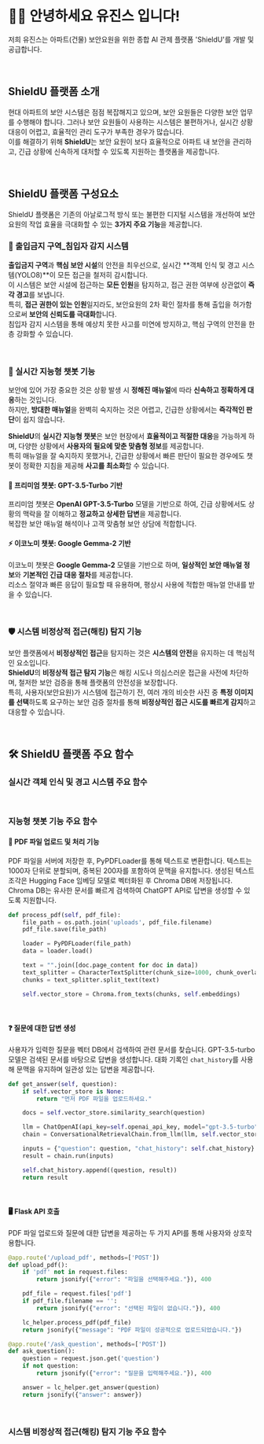 # 🙋‍♀️ 안녕하세요 유진스 입니다!
저희 유진스는 아파트(건물) 보안요원을 위한 종합 AI 관제 플랫폼 'ShieldU'를 개발 및 공급합니다. 

<br>

## ShieldU 플랫폼 소개
현대 아파트의 보안 시스템은 점점 복잡해지고 있으며, 보안 요원들은 다양한 보안 업무를 수행해야 합니다. 그러나 보안 요원들이 사용하는 시스템은 불편하거나, 실시간 상황 대응이 어렵고, 효율적인 관리 도구가 부족한 경우가 많습니다.  
이를 해결하기 위해 **ShieldU**는 보안 요원이 보다 효율적으로 아파트 내 보안을 관리하고, 긴급 상황에 신속하게 대처할 수 있도록 지원하는 플랫폼을 제공합니다.

<br>

## ShieldU 플랫폼 구성요소
ShieldU 플랫폼은 기존의 아날로그적 방식 또는 불편한 디지털 시스템을 개선하여 보안 요원의 작업 효율을 극대화할 수 있는 **3가지 주요 기능**을 제공합니다. 

### 🚧 출입금지 구역_침입자 감지 시스템
**출입금지 구역**과 **핵심 보안 시설**의 안전을 최우선으로, 실시간 **객체 인식 및 경고 시스템(YOLO8)**이 모든 접근을 철저히 감시합니다.  
이 시스템은 보안 시설에 접근하는 **모든 인원**을 탐지하고, 접근 권한 여부에 상관없이 **즉각 경고**를 보냅니다.  
특히, **접근 권한이 있는 인원**일지라도, 보안요원의 2차 확인 절차를 통해 출입을 허가함으로써 **보안의 신뢰도를 극대화**합니다.  
침입자 감지 시스템을 통해 예상치 못한 사고를 미연에 방지하고, 핵심 구역의 안전을 한층 강화할 수 있습니다.

<br>

### 🤖 실시간 지능형 챗봇 기능
보안에 있어 가장 중요한 것은 상황 발생 시 **정해진 매뉴얼**에 따라 **신속하고 정확하게 대응**하는 것입니다.  
하지만, **방대한 매뉴얼**을 완벽히 숙지하는 것은 어렵고, 긴급한 상황에서는 **즉각적인 판단**이 쉽지 않습니다.

**ShieldU**의 **실시간 지능형 챗봇**은 보안 현장에서 **효율적이고 적절한 대응**을 가능하게 하며, 다양한 상황에서 **사용자의 필요에 맞춘 맞춤형 정보**를 제공합니다.  
특히 매뉴얼을 잘 숙지하지 못했거나, 긴급한 상황에서 빠른 판단이 필요한 경우에도 챗봇이 정확한 지침을 제공해 **사고를 최소화**할 수 있습니다.

#### 💎 프리미엄 챗봇: GPT-3.5-Turbo 기반
프리미엄 챗봇은 **OpenAI GPT-3.5-Turbo** 모델을 기반으로 하여, 긴급 상황에서도 상황의 맥락을 잘 이해하고 **정교하고 상세한 답변**을 제공합니다.  
복잡한 보안 매뉴얼 해석이나 고객 맞춤형 보안 상담에 적합합니다.

#### ⚡ 이코노미 챗봇: Google Gemma-2 기반
이코노미 챗봇은 **Google Gemma-2** 모델을 기반으로 하며, **일상적인 보안 매뉴얼 정보**와 **기본적인 긴급 대응 절차**를 제공합니다.  
리소스 절약과 빠른 응답이 필요할 때 유용하며, 평상시 사용에 적합한 매뉴얼 안내를 받을 수 있습니다.

<br>

### 🛡 시스템 비정상적 접근(해킹) 탐지 기능
보안 플랫폼에서 **비정상적인 접근**을 탐지하는 것은 **시스템의 안전**을 유지하는 데 핵심적인 요소입니다.  
**ShieldU**의 **비정상적 접근 탐지 기능**은 해킹 시도나 의심스러운 접근을 사전에 차단하며, 철저한 보안 검증을 통해 플랫폼의 안전성을 보장합니다.  
특히, 사용자(보안요원)가 시스템에 접근하기 전, 여러 개의 비슷한 사진 중 **특정 이미지를 선택**하도록 요구하는 보안 검증 절차를 통해 **비정상적인 접근 시도를 빠르게 감지**하고 대응할 수 있습니다.

<br>

## 🛠 ShieldU 플랫폼 주요 함수

### 실시간 객체 인식 및 경고 시스템 주요 함수


<br>

### 지능형 챗봇 기능 주요 함수

#### 📄 PDF 파일 업로드 및 처리 기능
PDF 파일을 서버에 저장한 후, PyPDFLoader를 통해 텍스트로 변환합니다. 텍스트는 1000자 단위로 분할되며, 중복된 200자를 포함하여 문맥을 유지합니다. 생성된 텍스트 조각은 Hugging Face 임베딩 모델로 벡터화된 후 Chroma DB에 저장됩니다. Chroma DB는 유사한 문서를 빠르게 검색하여 ChatGPT API로 답변을 생성할 수 있도록 지원합니다.

```python
def process_pdf(self, pdf_file):
    file_path = os.path.join('uploads', pdf_file.filename)
    pdf_file.save(file_path)

    loader = PyPDFLoader(file_path)
    data = loader.load()

    text = "".join([doc.page_content for doc in data])
    text_splitter = CharacterTextSplitter(chunk_size=1000, chunk_overlap=200)
    chunks = text_splitter.split_text(text)

    self.vector_store = Chroma.from_texts(chunks, self.embeddings)
```
<br>

#### ❓ 질문에 대한 답변 생성
사용자가 입력한 질문을 벡터 DB에서 검색하여 관련 문서를 찾습니다. GPT-3.5-turbo 모델은 검색된 문서를 바탕으로 답변을 생성합니다. 대화 기록인 `chat_history`를 사용해 문맥을 유지하며 일관성 있는 답변을 제공합니다.

```python
def get_answer(self, question):
    if self.vector_store is None:
        return "먼저 PDF 파일을 업로드하세요."

    docs = self.vector_store.similarity_search(question)

    llm = ChatOpenAI(api_key=self.openai_api_key, model="gpt-3.5-turbo", temperature=0.1)
    chain = ConversationalRetrievalChain.from_llm(llm, self.vector_store.as_retriever())

    inputs = {"question": question, "chat_history": self.chat_history}
    result = chain.run(inputs)

    self.chat_history.append((question, result))
    return result
```
<br>

#### 🖥 Flask API 호출
PDF 파일 업로드와 질문에 대한 답변을 제공하는 두 가지 API를 통해 사용자와 상호작용합니다.

```python
@app.route('/upload_pdf', methods=['POST'])
def upload_pdf():
    if 'pdf' not in request.files:
        return jsonify({"error": "파일을 선택해주세요."}), 400

    pdf_file = request.files['pdf']
    if pdf_file.filename == '':
        return jsonify({"error": "선택된 파일이 없습니다."}), 400

    lc_helper.process_pdf(pdf_file)
    return jsonify({"message": "PDF 파일이 성공적으로 업로드되었습니다."})

@app.route('/ask_question', methods=['POST'])
def ask_question():
    question = request.json.get('question')
    if not question:
        return jsonify({"error": "질문을 입력해주세요."}), 400

    answer = lc_helper.get_answer(question)
    return jsonify({"answer": answer})
```
<br>

### 시스템 비정상적 접근(해킹) 탐지 기능 주요 함수



